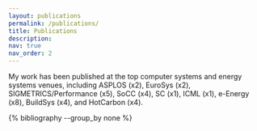 ```yaml
---
layout: publications
permalink: /publications/
title: Publications
description: 
nav: true
nav_order: 2
---
```


My work has been published at the top computer systems and energy systems venues, including ASPLOS (x2), EuroSys (x2), SIGMETRICS/Performance (x5), SoCC (x4), SC (x1), ICML (x1), e-Energy (x8), BuildSys (x4), and HotCarbon (x4). 

<div class="publications">

{% bibliography --group_by none %}

</div>
